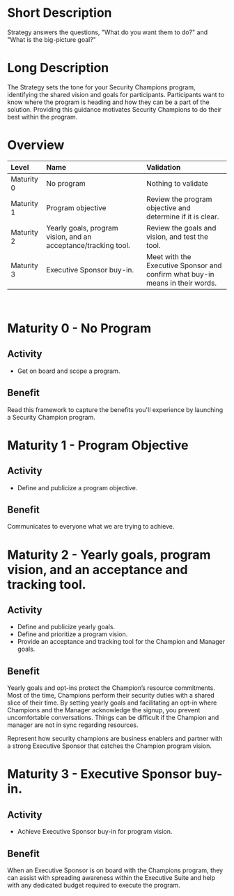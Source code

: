 # Short Description
Strategy answers the questions, "What do you want them to do?" and "What is the big-picture goal?"

# Long Description
The Strategy sets the tone for your Security Champions program, identifying the shared vision and goals for participants. Participants want to know where the program is heading and how they can be a part of the solution. Providing this guidance motivates Security Champions to do their best within the program.

# Overview

| Level | Name | Validation |
|:---|:---|:---|
| Maturity 0 | No program | Nothing to validate
| Maturity 1 | Program objective | Review the program objective and determine if it is clear.
| Maturity 2 | Yearly goals, program vision, and an acceptance/tracking tool. | Review the goals and vision, and test the tool.
| Maturity 3 | Executive Sponsor buy-in. | Meet with the Executive Sponsor and confirm what buy-in means in their words.

&nbsp;
# Maturity 0 - No Program

## Activity
* Get on board and scope a program.
  
## Benefit
Read this framework to capture the benefits you'll experience by launching a Security Champion program.

# Maturity 1 - Program Objective

## Activity
* Define and publicize a program objective. 

## Benefit
Communicates to everyone what we are trying to achieve.

# Maturity 2 - Yearly goals, program vision, and an acceptance and tracking tool.

## Activity
* Define and publicize yearly goals.
* Define and prioritize a program vision. 
* Provide an acceptance and tracking tool for the Champion and Manager goals.

## Benefit
Yearly goals and opt-ins protect the Champion’s resource commitments. Most of the time, Champions perform their security duties with a shared slice of their time. By setting yearly goals and facilitating an opt-in where Champions and the Manager acknowledge the signup, you prevent uncomfortable conversations. Things can be difficult if the Champion and manager are not in sync regarding resources.

Represent how security champions are business enablers and partner with a strong Executive Sponsor that catches the Champion program vision.

# Maturity 3 - Executive Sponsor buy-in.

## Activity
* Achieve Executive Sponsor buy-in for program vision.

## Benefit
When an Executive Sponsor is on board with the Champions program, they can assist with spreading awareness within the Executive Suite and help with any dedicated budget required to execute the program.